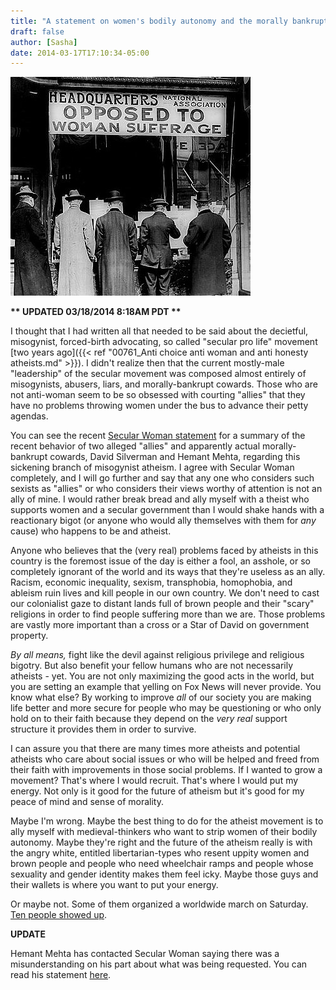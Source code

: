 ```yaml
---
title: "A statement on women's bodily autonomy and the morally bankrupt cowards who consider it up for debate."
draft: false
author: [Sasha]
date: 2014-03-17T17:10:34-05:00
---
```


![](/uploads/2014/03/Antisuffragists-e13299347546061.jpg)

__** UPDATED 03/18/2014 8:18AM PDT **__

I thought that I had written all that needed to be said about the decietful, misogynist, forced-birth advocating, so called "secular pro life" movement [two years ago]({{< ref "00761_Anti choice anti woman and anti honesty atheists.md" >}}). I didn't realize then that the current mostly-male "leadership" of the secular movement was composed almost entirely of misogynists, abusers, liars, and morally-bankrupt cowards. Those who are not anti-woman seem to be so obsessed with courting "allies" that they have no problems throwing women under the bus to advance their petty agendas.

You can see the recent [Secular Woman statement](http://www.secularwoman.org/rending_the_tent) for a summary of the recent behavior of two alleged "allies" and apparently actual morally-bankrupt cowards, David Silverman and Hemant Mehta, regarding this sickening branch of misogynist atheism. I agree with Secular Woman completely, and I will go further and say that any one who considers such sexists as "allies" or who considers their views worthy of attention is not an ally of mine. I would rather break bread and ally myself with a theist who supports women and a secular government than I would shake hands with a reactionary bigot (or anyone who would ally themselves with them for _any_ cause) who happens to be and atheist.

Anyone who believes that the (very real) problems faced by atheists in this country is the foremost issue of the day is either a fool, an asshole, or so completely ignorant of the world and its ways that they're useless as an ally. Racism, economic inequality, sexism, transphobia, homophobia, and ableism ruin lives and kill people in our own country. We don't need to cast our colonialist gaze to distant lands full of brown people and their "scary" religions in order to find people suffering more than we are. Those problems are vastly more important than a cross or a Star of David on government property.

_By all means,_ fight like the devil against religious privilege and religious bigotry. But also benefit your fellow humans who are not necessarily atheists - yet. You are not only maximizing the good acts in the world, but you are setting an example that yelling on Fox News will never provide. You know what else? By working to improve _all_ of our society you are making life better and more secure for people who may be questioning or who only hold on to their faith because they depend on the _very real_ support structure it provides them in order to survive.

I can assure you that there are many times more atheists and potential atheists who care about social issues or who will be helped and freed from their faith with improvements in those social problems. If I wanted to grow a movement? That's where I would recruit. That's where I would put my energy. Not only is it good for the future of atheism but it's good for my peace of mind and sense of morality.

Maybe I'm wrong. Maybe the best thing to do for the atheist movement is to ally myself with medieval-thinkers who want to strip women of their bodily autonomy. Maybe they're right and the future of the atheism really is with the angry white, entitled libertarian-types who resent uppity women and brown people and people who need wheelchair ramps and people whose sexuality and gender identity makes them feel icky. Maybe those guys and their wallets is where you want to put your energy.

Or maybe not. Some of them organized a worldwide march on Saturday. [Ten people showed up](http://www.rawstory.com/rs/2014/03/16/worldwide-white-man-march-draws-10-people-and-diversity-white-genocide-signs/).

__**UPDATE**__

Hemant Mehta has contacted Secular Woman saying there was a misunderstanding on his part about what was being requested. You can read his statement [here](http://secularwoman.org/rending_the_tent).
